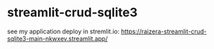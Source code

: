 # streamlit-crud-sqlite3

see my application deploy in stremlit.io: https://raizera-streamlit-crud-sqlite3-main-nkwxev.streamlit.app/
